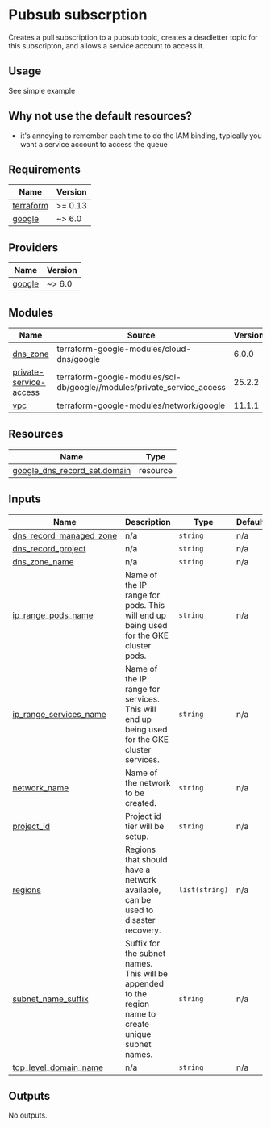 # Pubsub subscrption
Creates a pull subscription to a pubsub topic, creates a deadletter topic for this subscripton, and allows a service
account to access it.

## Usage
See simple example

## Why not use the default resources?
* it's annoying to remember each time to do the IAM binding, typically you want a service account to access the queue
 
<!-- BEGIN_TF_DOCS -->
## Requirements

| Name | Version |
|------|---------|
| <a name="requirement_terraform"></a> [terraform](#requirement\_terraform) | >= 0.13 |
| <a name="requirement_google"></a> [google](#requirement\_google) | ~> 6.0 |

## Providers

| Name | Version |
|------|---------|
| <a name="provider_google"></a> [google](#provider\_google) | ~> 6.0 |

## Modules

| Name | Source | Version |
|------|--------|---------|
| <a name="module_dns_zone"></a> [dns\_zone](#module\_dns\_zone) | terraform-google-modules/cloud-dns/google | 6.0.0 |
| <a name="module_private-service-access"></a> [private-service-access](#module\_private-service-access) | terraform-google-modules/sql-db/google//modules/private_service_access | 25.2.2 |
| <a name="module_vpc"></a> [vpc](#module\_vpc) | terraform-google-modules/network/google | 11.1.1 |

## Resources

| Name | Type |
|------|------|
| [google_dns_record_set.domain](https://registry.terraform.io/providers/hashicorp/google/latest/docs/resources/dns_record_set) | resource |

## Inputs

| Name | Description | Type | Default | Required |
|------|-------------|------|---------|:--------:|
| <a name="input_dns_record_managed_zone"></a> [dns\_record\_managed\_zone](#input\_dns\_record\_managed\_zone) | n/a | `string` | n/a | yes |
| <a name="input_dns_record_project"></a> [dns\_record\_project](#input\_dns\_record\_project) | n/a | `string` | n/a | yes |
| <a name="input_dns_zone_name"></a> [dns\_zone\_name](#input\_dns\_zone\_name) | n/a | `string` | n/a | yes |
| <a name="input_ip_range_pods_name"></a> [ip\_range\_pods\_name](#input\_ip\_range\_pods\_name) | Name of the IP range for pods. This will end up being used for the GKE cluster pods. | `string` | n/a | yes |
| <a name="input_ip_range_services_name"></a> [ip\_range\_services\_name](#input\_ip\_range\_services\_name) | Name of the IP range for services. This will end up being used for the GKE cluster services. | `string` | n/a | yes |
| <a name="input_network_name"></a> [network\_name](#input\_network\_name) | Name of the network to be created. | `string` | n/a | yes |
| <a name="input_project_id"></a> [project\_id](#input\_project\_id) | Project id tier will be setup. | `string` | n/a | yes |
| <a name="input_regions"></a> [regions](#input\_regions) | Regions that should have a network available, can be used to disaster recovery. | `list(string)` | n/a | yes |
| <a name="input_subnet_name_suffix"></a> [subnet\_name\_suffix](#input\_subnet\_name\_suffix) | Suffix for the subnet names. This will be appended to the region name to create unique subnet names. | `string` | n/a | yes |
| <a name="input_top_level_domain_name"></a> [top\_level\_domain\_name](#input\_top\_level\_domain\_name) | n/a | `string` | n/a | yes |

## Outputs

No outputs.
<!-- END_TF_DOCS -->
